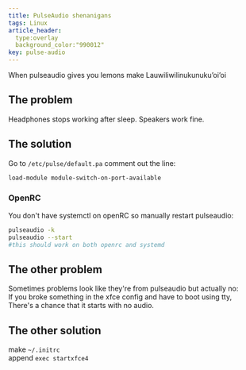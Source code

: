 ```yaml
---
title: PulseAudio shenanigans
tags: Linux
article_header:
  type:overlay
  background_color:"990012"
key: pulse-audio
---
```


When pulseaudio gives you lemons make Lauwiliwilinukunuku’oi’oi

<!--more-->

## The problem
Headphones stops working after sleep. Speakers work fine.

## The solution
Go to `/etc/pulse/default.pa`
comment out the line:
```bash
load-module module-switch-on-port-available
```

### OpenRC

You don't have systemctl on openRC so manually restart pulseaudio:

```bash
pulseaudio -k
pulseaudio --start
#this should work on both openrc and systemd
```

## The other problem
Sometimes problems look like they're from pulseaudio but actually no:<br>
If you broke something in the xfce config and have to boot using tty,
There's a chance that it starts with no audio.

## The other solution
make `~/.initrc`<br>
append `exec startxfce4`

